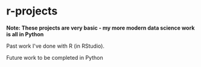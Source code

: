 # r-projects

**Note: These projects are very basic - my more modern data science work is all in Python**

Past work I've done with R (in RStudio).

Future work to be completed in Python
